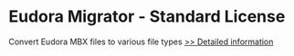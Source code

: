 # Eudora Migrator - Standard License
Convert Eudora MBX files to various file types
[>> Detailed information](https://secure.shareit.com/shareit/product.html?productid=300976333&affiliateid=200057808)